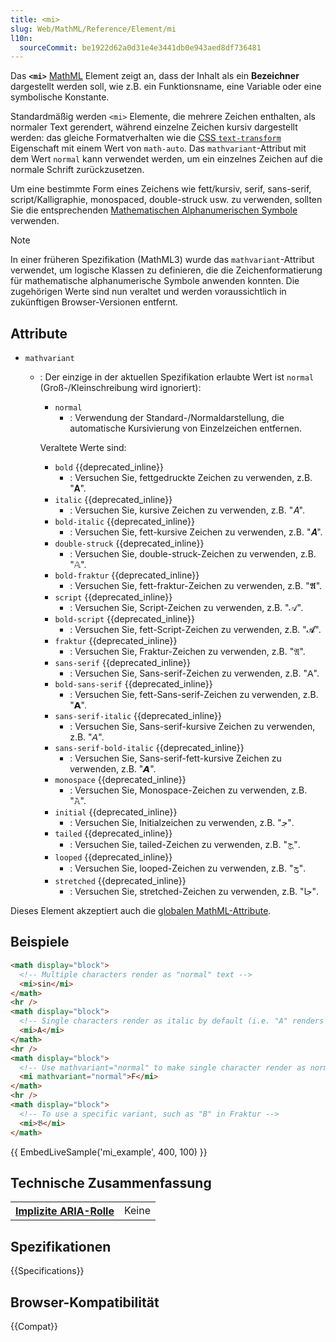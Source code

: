 ```yaml
---
title: <mi>
slug: Web/MathML/Reference/Element/mi
l10n:
  sourceCommit: be1922d62a0d31e4e3441db0e943aed8df736481
---
```


Das **`<mi>`** [MathML](/de/docs/Web/MathML) Element zeigt an, dass der Inhalt als ein **Bezeichner** dargestellt werden soll, wie z.B. ein Funktionsname, eine Variable oder eine symbolische Konstante.

Standardmäßig werden `<mi>` Elemente, die mehrere Zeichen enthalten, als normaler Text gerendert, während einzelne Zeichen kursiv dargestellt werden: das gleiche Formatverhalten wie die [CSS `text-transform`](/de/docs/Web/CSS/text-transform) Eigenschaft mit einem Wert von `math-auto`.
Das `mathvariant`-Attribut mit dem Wert `normal` kann verwendet werden, um ein einzelnes Zeichen auf die normale Schrift zurückzusetzen.

Um eine bestimmte Form eines Zeichens wie fett/kursiv, serif, sans-serif, script/Kalligraphie, monospaced, double-struck usw. zu verwenden, sollten Sie die entsprechenden [Mathematischen Alphanumerischen Symbole](https://en.wikipedia.org/wiki/Mathematical_Alphanumeric_Symbols) verwenden.

> [!NOTE]
> In einer früheren Spezifikation (MathML3) wurde das `mathvariant`-Attribut verwendet, um logische Klassen zu definieren, die die Zeichenformatierung für mathematische alphanumerische Symbole anwenden konnten.
> Die zugehörigen Werte sind nun veraltet und werden voraussichtlich in zukünftigen Browser-Versionen entfernt.

## Attribute

- `mathvariant`

  - : Der einzige in der aktuellen Spezifikation erlaubte Wert ist `normal` (Groß-/Kleinschreibung wird ignoriert):

    - `normal`
      - : Verwendung der Standard-/Normaldarstellung, die automatische Kursivierung von Einzelzeichen entfernen.

    Veraltete Werte sind:

    - `bold` {{deprecated_inline}}
      - : Versuchen Sie, fettgedruckte Zeichen zu verwenden, z.B. "𝐀".
    - `italic` {{deprecated_inline}}
      - : Versuchen Sie, kursive Zeichen zu verwenden, z.B. "𝐴".
    - `bold-italic` {{deprecated_inline}}
      - : Versuchen Sie, fett-kursive Zeichen zu verwenden, z.B. "𝑨".
    - `double-struck` {{deprecated_inline}}
      - : Versuchen Sie, double-struck-Zeichen zu verwenden, z.B. "𝔸".
    - `bold-fraktur` {{deprecated_inline}}
      - : Versuchen Sie, fett-fraktur-Zeichen zu verwenden, z.B. "𝕬".
    - `script` {{deprecated_inline}}
      - : Versuchen Sie, Script-Zeichen zu verwenden, z.B. "𝒜".
    - `bold-script` {{deprecated_inline}}
      - : Versuchen Sie, fett-Script-Zeichen zu verwenden, z.B. "𝓐".
    - `fraktur` {{deprecated_inline}}
      - : Versuchen Sie, Fraktur-Zeichen zu verwenden, z.B. "𝔄".
    - `sans-serif` {{deprecated_inline}}
      - : Versuchen Sie, Sans-serif-Zeichen zu verwenden, z.B. "𝖠".
    - `bold-sans-serif` {{deprecated_inline}}
      - : Versuchen Sie, fett-Sans-serif-Zeichen zu verwenden, z.B. "𝗔".
    - `sans-serif-italic` {{deprecated_inline}}
      - : Versuchen Sie, Sans-serif-kursive Zeichen zu verwenden, z.B. "𝘈".
    - `sans-serif-bold-italic` {{deprecated_inline}}
      - : Versuchen Sie, Sans-serif-fett-kursive Zeichen zu verwenden, z.B. "𝘼".
    - `monospace` {{deprecated_inline}}
      - : Versuchen Sie, Monospace-Zeichen zu verwenden, z.B. "𝙰".
    - `initial` {{deprecated_inline}}
      - : Versuchen Sie, Initialzeichen zu verwenden, z.B. "𞸢".
    - `tailed` {{deprecated_inline}}
      - : Versuchen Sie, tailed-Zeichen zu verwenden, z.B. "𞹂".
    - `looped` {{deprecated_inline}}
      - : Versuchen Sie, looped-Zeichen zu verwenden, z.B. "𞺂".
    - `stretched` {{deprecated_inline}}
      - : Versuchen Sie, stretched-Zeichen zu verwenden, z.B. "𞹢".

Dieses Element akzeptiert auch die [globalen MathML-Attribute](/de/docs/Web/MathML/Reference/Global_attributes).

## Beispiele

```html
<math display="block">
  <!-- Multiple characters render as "normal" text -->
  <mi>sin</mi>
</math>
<hr />
<math display="block">
  <!-- Single characters render as italic by default (i.e. "A" renders as "𝐴") -->
  <mi>A</mi>
</math>
<hr />
<math display="block">
  <!-- Use mathvariant="normal" to make single character render as normal text -->
  <mi mathvariant="normal">F</mi>
</math>
<hr />
<math display="block">
  <!-- To use a specific variant, such as "B" in Fraktur -->
  <mi>𝔅</mi>
</math>
```

{{ EmbedLiveSample('mi_example', 400, 100) }}

## Technische Zusammenfassung

<table class="properties">
  <tr>
    <th scope="row">
      <a href="/de/docs/Web/Accessibility/ARIA/Reference/Roles">Implizite ARIA-Rolle</a>
    </th>
    <td>
      Keine
    </td>
  </tr>
</table>

## Spezifikationen

{{Specifications}}

## Browser-Kompatibilität

{{Compat}}
